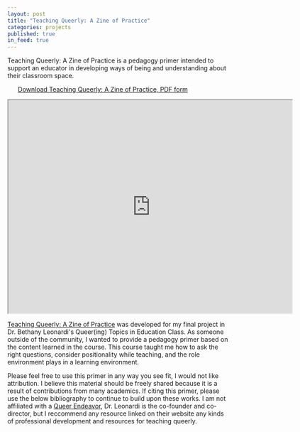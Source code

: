 ```yaml
---
layout: post
title: "Teaching Queerly: A Zine of Practice"
categories: projects
published: true
in_feed: true
---
```

Teaching Queerly: A Zine of Practice is a pedagogy primer intended to support an educator in developing ways of being and understanding about their classroom space.
 <section>
<ul class="actions">
<a href="https://drive.google.com/uc?export-download&id=1-Ms4Mf5Fq6-_bXJasINnpAWz4gS9GxeZ" class="buttonprimary icon fa-download">Download Teaching Queerly: A Zine of Practice, PDF form</a></li>
	</ul>
 </section>
<section>

 <iframe src="https://drive.google.com/file/d/10EMw_btnYvKpz2U77cia6p1z5D5__ttS/preview" width="640" height="480" allow="autoplay"></iframe>
 
[Teaching Queerly: A Zine of Practice]() was developed for my final project in Dr. Bethany Leonardi's Queer(ing) Topics in Education Class. As someone outside of the community, I wanted to provide a pedagogy primer based on the content learned in the course. This course taught me how to ask the right questions, consider positionality while teaching, and the role environment plays in a learning environment. 

Please feel free to use this primer in any way you see fit, I would not like attribution. I believe this material should be freely shared because it is a result of contributions from many academics. If citing this primer, please use the below bibliography to continue to build upon these works. I am not affiliated with a [Queer Endeavor](https://www.colorado.edu/center/a-queer-endeavor/), Dr. Leonardi is the co-founder and co-director, but I reccommend any resource linked on their website any kinds of professional development and resources for teaching queerly. 

